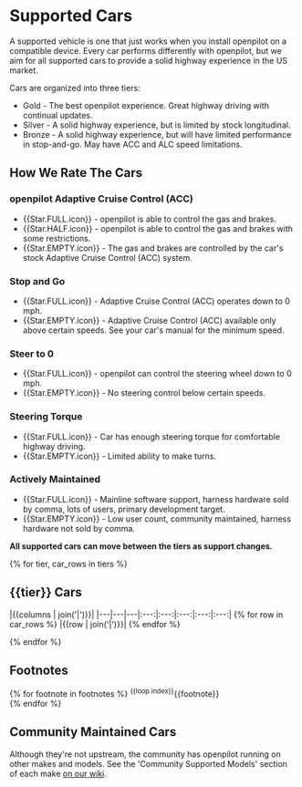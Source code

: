 # Supported Cars

A supported vehicle is one that just works when you install openpilot on a compatible device. Every car performs differently with openpilot, but we aim for all supported cars to provide a solid highway experience in the US market.

Cars are organized into three tiers:

- Gold - The best openpilot experience. Great highway driving with continual updates.
- Silver - A solid highway experience, but is limited by stock longitudinal.
- Bronze - A solid highway experience, but will have limited performance in stop-and-go. May have ACC and ALC speed limitations.

How We Rate The Cars
---

### openpilot Adaptive Cruise Control (ACC)
- {{Star.FULL.icon}} - openpilot is able to control the gas and brakes.
- {{Star.HALF.icon}} - openpilot is able to control the gas and brakes with some restrictions.
- {{Star.EMPTY.icon}} - The gas and brakes are controlled by the car's stock Adaptive Cruise Control (ACC) system.

### Stop and Go
- {{Star.FULL.icon}} - Adaptive Cruise Control (ACC) operates down to 0 mph.
- {{Star.EMPTY.icon}} - Adaptive Cruise Control (ACC) available only above certain speeds. See your car's manual for the minimum speed.

### Steer to 0
- {{Star.FULL.icon}} - openpilot can control the steering wheel down to 0 mph.
- {{Star.EMPTY.icon}} - No steering control below certain speeds.

### Steering Torque
- {{Star.FULL.icon}} - Car has enough steering torque for comfortable highway driving.
- {{Star.EMPTY.icon}} - Limited ability to make turns.

### Actively Maintained
- {{Star.FULL.icon}} - Mainline software support, harness hardware sold by comma, lots of users, primary development target.
- {{Star.EMPTY.icon}} - Low user count, community maintained, harness hardware not sold by comma.

**All supported cars can move between the tiers as support changes.**

{% for tier, car_rows in tiers %}
## {{tier}} Cars

|{{columns | join('|')}}|
|---|---|---|:---:|:---:|:---:|:---:|:---:|
{% for row in car_rows %}
|{{row | join('|')}}|
{% endfor %}

{% endfor %}

## Footnotes
{% for footnote in footnotes %}
<sup>{{loop.index}}</sup>{{footnote}} <br />
{% endfor %}

## Community Maintained Cars
Although they're not upstream, the community has openpilot running on other makes and models. See the 'Community Supported Models' section of each make [on our wiki](https://wiki.comma.ai/).
